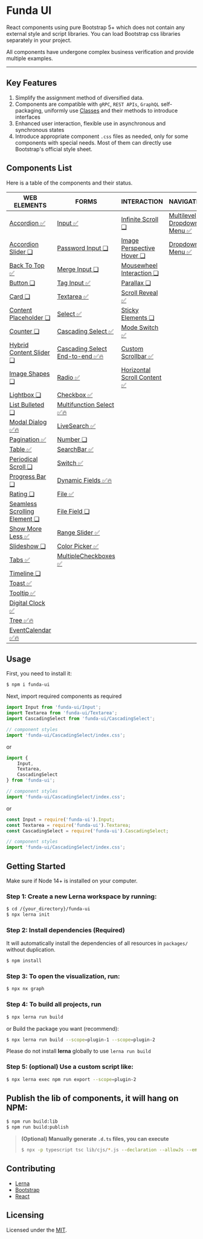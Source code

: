 # Funda UI

React components using pure Bootstrap 5+ which does not contain any external style and script libraries. You can load Bootstrap css libraries separately in your project.

All components have undergone complex business verification and provide multiple examples.


---


## Key Features

1. Simplify the assignment method of diversified data.
2. Components are compatible with `gRPC`, `REST APIs`, `GraphQL` self-packaging, uniformly use [Classes](https://developer.mozilla.org/en-US/docs/Web/JavaScript/Reference/Classes) and their methods to introduce interfaces
3. Enhanced user interaction, flexible use in asynchronous and synchronous states
4. Introduce appropriate component `.css` files as needed, only for some components with special needs. Most of them can directly use Bootstrap's official style sheet.


## Components List

Here is a table of the components and their status.


| WEB ELEMENTS | FORMS | INTERACTION | NAVIGATION |
| --- | --- | --- | --- |
| [Accordion ✅](packages/Accordion/README.md) | [Input ✅](packages/Input/README.md) | [Infinite Scroll ❏](packages/InfiniteScroll/README.md) |[Multilevel Dropdown Menu ✅](packages/MultilevelDropdownMenu/README.md)  | 
| [Accordion Slider ❏](packages/AccordionSlider/README.md) | [Password Input ❏](packages/PasswordInput/README.md) | [Image Perspective Hover ❏](packages/ImagePerspectiveHover/README.md) | [Dropdown Menu ✅](packages/DropdownMenu/README.md)  | 
| [Back To Top ✅](packages/BackToTop/README.md) | [Merge Input ❏](packages/MergeInput/README.md) | [Mousewheel Interaction ❏](packages/MousewheelInteraction/README.md) | | 
| [Button ❏](packages/Button/README.md) | [Tag Input ✅](packages/TagInput/README.md) | [Parallax ❏](packages/Parallax/README.md) |  | 
| [Card ❏](packages/Card/README.md) | [Textarea  ✅](packages/Textarea/README.md) | [Scroll Reveal ✅](packages/ScrollReveal/README.md) |  | 
| [Content Placeholder ❏](packages/ContentPlaceholder/README.md) | [Select ✅](packages/Select/README.md) | [Sticky Elements ❏](packages/StickyElements/README.md) |  |
| [Counter ❏](packages/Counter/README.md) | [Cascading Select ✅](packages/CascadingSelect/README.md) | [Mode Switch ✅](packages/ModeSwitch/README.md) |  |
| [Hybrid Content Slider ❏](packages/HybridContentSlider/README.md) | [Cascading Select End-to-end ✅🔥](packages/CascadingSelectE2E/README.md) | [Custom Scrollbar ✅](packages/Scrollbar/README.md) |  |
| [Image Shapes ❏](packages/ImageShapes/README.md) | [Radio ✅](packages/Radio/README.md) | [Horizontal Scroll Content ✅](packages/HorizontalScrollContent/README.md) |  |
| [Lightbox ❏](packages/Lightbox/README.md) | [Checkbox ✅](packages/Checkbox/README.md) |  |  |
| [List Bulleted ❏](packages/ListBulleted/README.md) | [Multifunction Select ✅🔥](packages/MultiFuncSelect/README.md) |  |  |
| [Modal Dialog ✅🔥](packages/ModalDialog/README.md) | [LiveSearch ✅](packages/LiveSearch/README.md) |  |  |
| [Pagination ✅](packages/Pagination/README.md) | [Number ❏](packages/Number/README.md) |  |  |
| [Table ✅](packages/Table/README.md) | [SearchBar ✅](packages/SearchBar/README.md) |  |  |
| [Periodical Scroll ❏](packages/PeriodicalScroll/README.md) | [Switch ✅](packages/Switch/README.md) |  |  |
| [Progress Bar ❏](packages/ProgressBar/README.md) | [Dynamic Fields ✅🔥](packages/DynamicFields/README.md) |  |  |
| [Rating ❏](packages/Rating/README.md) | [File ✅](packages/File/README.md) |  |  |
| [Seamless Scrolling Element ❏](packages/SeamlessScrollingElement/README.md) | [File Field ❏](packages/FileField/README.md) |  |  |
| [Show More Less ✅](packages/ShowMoreLess/README.md) | [Range Slider ✅](packages/RangeSlider/README.md) | |  |
| [Slideshow ❏](packages/Slideshow/README.md) | [Color Picker ✅](packages/ColorPicker/README.md) |  |  |
| [Tabs ✅](packages/Tabs/README.md) | [MultipleCheckboxes ✅](packages/MultipleCheckboxes/README.md) |  |  |
| [Timeline ❏](packages/Timeline/README.md) |  |  |  |
| [Toast ✅](packages/Toast/README.md) |  |  |  |
| [Tooltip ✅](packages/Tooltip/README.md) |  |  |  |
| [Digital Clock ✅](packages/DigitalClock/README.md) |  |  |  |
| [Tree ✅🔥](packages/Tree/README.md) |  |  |  |
| [EventCalendar ✅🔥](packages/EventCalendar/README.md) |  |  |  |



## Usage

First, you need to install it:

```sh
$ npm i funda-ui
```

Next, import required components as required

```js
import Input from 'funda-ui/Input';
import Textarea from 'funda-ui/Textarea';
import CascadingSelect from 'funda-ui/CascadingSelect';

// component styles
import 'funda-ui/CascadingSelect/index.css';
```

or 

```js
import { 
    Input,
    Textarea,
    CascadingSelect
} from 'funda-ui';

// component styles
import 'funda-ui/CascadingSelect/index.css';
```

or

```js
const Input = require('funda-ui').Input;
const Textarea = require('funda-ui').Textarea;
const CascadingSelect = require('funda-ui').CascadingSelect;

// component styles
import 'funda-ui/CascadingSelect/index.css';
```


## Getting Started

Make sure if Node 14+ is installed on your computer.

### Step 1: Create a new Lerna workspace by running:

```sh
$ cd /{your_directory}/funda-ui
$ npx lerna init
```


### Step 2: Install dependencies (Required)

It will automatically install the dependencies of all resources in `packages/` without duplication.

```sh
$ npm install
```
 

### Step 3: To open the visualization, run:

```sh
$ npx nx graph
```
 
### Step 4: To build all projects, run

```sh
$ npx lerna run build
```

or Build the package you want (recommend):

```sh
$ npx lerna run build --scope=plugin-1 --scope=plugin-2
```

Please do not install **lerna** globally to use `lerna run build`


### Step 5: (optional) Use a custom script like:

```sh
$ npx lerna exec npm run export --scope=plugin-2
```
  

## Publish the lib of components, it will hang on NPM: 


```sh
$ npm run build:lib
$ npm run build:publish
```
  
> **(Optional) Manually generate `.d.ts` files, you can execute**
> 
> ```sh
> $ npx -p typescript tsc lib/cjs/*.js --declaration --allowJs --emitDeclarationOnly
> ```
> 


## Contributing

- [Lerna](https://github.com/lerna/lerna)
- [Bootstrap](https://getbootstrap.com/)
- [React](https://react.dev/)


## Licensing

Licensed under the [MIT](https://opensource.org/licenses/MIT).


